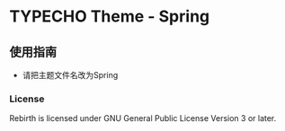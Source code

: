 # TYPECHO Theme - Spring

## 使用指南
* 请把主题文件名改为Spring

### License

Rebirth is licensed under GNU General Public License Version 3 or later.
